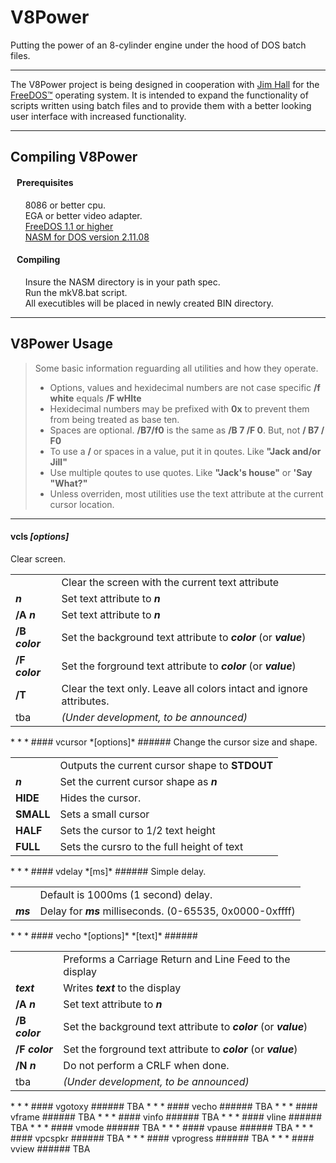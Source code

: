 # V8Power
Putting the power of an 8-cylinder engine under the hood of DOS batch files.

* * *

The V8Power project is being designed in cooperation with
[Jim Hall](http://www.freedos.org/jhall) for the [FreeDOS™](http://www.freedos.org) 
operating system. It is intended to expand the functionality of scripts written 
using batch files and to provide them with a better looking user interface with
increased functionality.

* * *

## Compiling V8Power

#### &nbsp;&nbsp; Prerequisites ######

&nbsp;&nbsp;&nbsp;&nbsp;&nbsp;&nbsp;8086 or better cpu. <br>
&nbsp;&nbsp;&nbsp;&nbsp;&nbsp;&nbsp;EGA or better video adapter. <br>
&nbsp;&nbsp;&nbsp;&nbsp;&nbsp;&nbsp;[FreeDOS 1.1 or higher](http://www.freedos.org) <br>
&nbsp;&nbsp;&nbsp;&nbsp;&nbsp;&nbsp;[NASM for DOS version 2.11.08](http://wwww.nasm.us]) <br>

#### &nbsp;&nbsp; Compiling ######

&nbsp;&nbsp;&nbsp;&nbsp;&nbsp;&nbsp;Insure the NASM directory is in your path spec. <br>
&nbsp;&nbsp;&nbsp;&nbsp;&nbsp;&nbsp;Run the mkV8.bat script. <br>
&nbsp;&nbsp;&nbsp;&nbsp;&nbsp;&nbsp;All executibles will be placed in newly
created BIN directory. <br>

* * *

## V8Power Usage

> Some basic information reguarding all utilities and how they operate.<br>
> * Options, values and hexidecimal numbers are not case specific **/f white** equals **/F wHIte**<br>
> * Hexidecimal numbers may be prefixed with **0x** to prevent them from being treated as base ten.<br>
> * Spaces are optional. **/B7/f0** is the same as **/B 7 /F 0**. But, not **/ B7 / F0**<br>
> * To use a **/** or spaces in a value, put it in qoutes. Like **"Jack and/or Jill"**<br>
> * Use multiple qoutes to use quotes. Like **"Jack's house"** or **'Say "What?"**<br>
> * Unless overriden, most utilities use the text attribute at the current cursor location.

* * *
#### vcls *[options]* ######
Clear screen.
<table>
<tr><td></td><td>Clear the screen with the current text attribute</td></tr>
<tr><td><b><i>n</i></b></td><td>Set text attribute to <b><i>n</i></b></td></tr>
<tr><td><b>/A <i>n</i></a></td><td>Set text attribute to <b><i>n</i></b></td></tr>
<tr><td><b>/B <i>color</i></b></td><td>Set the background text attribute to <b><i>color</i></b> (or <b><i>value</i></b>)</td></tr>
<tr><td><b>/F <i>color</i></b></td><td>Set the forground text attribute to <b><i>color</i></b> (or <b><i>value</i></b>)</td></tr>
<tr><td><b>/T</b></td><td>Clear the text only. Leave all colors intact and ignore attributes.</td></tr>
<tr><td>tba</td><td><i>(Under development, to be announced)</i></td></tr>
</table>
* * *
#### vcursor *[options]* ######
Change the cursor size and shape.
<table>
<tr><td></td><td>Outputs the current cursor shape to <b>STDOUT</b></td></tr>
<tr><td><b><i>n</i></b></td><td>Set the current cursor shape as <b><i>n</i></b></td></tr>
<tr><td><b>HIDE</b></td><td>Hides the cursor.</td></tr>
<tr><td><b>SMALL</b></td><td>Sets a small cursor</td></tr>
<tr><td><b>HALF</b></td><td>Sets the cursor to 1/2 text height</td></tr>
<tr><td><b>FULL</b></td><td>Sets the cursro to the full height of text</td></tr>
</table>
* * *
#### vdelay *[ms]* ######
Simple delay.
<table>
<tr><td></td><td>Default is 1000ms (1 second) delay.</td></tr>
<tr><td><b><i>ms</i></b></td><td>Delay for <b><i>ms</i></b> milliseconds. (0-65535, 0x0000-0xffff) </td></tr>
</table>
* * *
#### vecho *[options]* *[text]* ######
<table>
<tr><td></td><td>Preforms a Carriage Return and Line Feed to the display</td></tr>
<tr><td><b><i>text</i></b></td><td>Writes <b><i>text</i></b> to the display</td></tr>
<tr><td><b>/A <i>n</i></a></td><td>Set text attribute to <b><i>n</i></b></td></tr>
<tr><td><b>/B <i>color</i></b></td><td>Set the background text attribute to <b><i>color</i></b> (or <b><i>value</i></b>)</td></tr>
<tr><td><b>/F <i>color</i></b></td><td>Set the forground text attribute to <b><i>color</i></b> (or <b><i>value</i></b>)</td></tr>
<tr><td><b>/N <i>n</i></a></td><td>Do not perform a CRLF when done.</td></tr>
<tr><td>tba</td><td><i>(Under development, to be announced)</i></td></tr>
</table>
* * *
#### vgotoxy ######
TBA
* * *
#### vecho ######
TBA
* * *
#### vframe ######
TBA
* * *
#### vinfo ######
TBA
* * *
#### vline ######
TBA
* * *
#### vmode ######
TBA
* * *
#### vpause ######
TBA
* * *
#### vpcspkr ######
TBA
* * *
#### vprogress ######
TBA
* * *
#### vview ######
TBA

